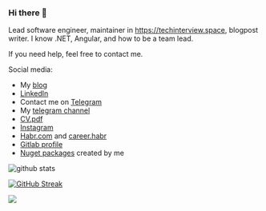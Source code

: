 ### Hi there 👋

Lead software engineer, maintainer in https://techinterview.space, blogpost writer. I know .NET, Angular, and how to be a team lead.

If you need help, feel free to contact me.

Social media:

- My [blog](https://maximgorbatyuk.github.io/blog/)
- [LinkedIn](https://www.linkedin.com/in/maxim-gorbatyuk-240801bb/)
- Contact me on [Telegram](https://t.me/maximgorbatyuk)
- My [telegram channel](https://t.me/teamleadmaxim)
- [CV.pdf](https://maximgorbatyuk.github.io/pdf/Maxim_gorbatyuk_CV.pdf)
- [Instagram](https://www.instagram.com/maxim.gorbatyuk/)
- [Habr.com](https://habr.com/ru/users/maximgorbatyuk/) and [career.habr](https://career.habr.com/maximgorbatyuk)
- [Gitlab profile](https://gitlab.com/maximgorbatyuk)
- [Nuget packages](https://www.nuget.org/profiles/maximgorbatyuk) created by me

![github stats](https://github-readme-stats.vercel.app/api?username=maximgorbatyuk&show_icons=true)

[![GitHub Streak](http://github-readme-streak-stats.herokuapp.com?user=maximgorbatyuk&date_format=M%20j%5B%2C%20Y%5D)](https://git.io/streak-stats)

![](https://komarev.com/ghpvc/?username=maximgorbatyuk&color=ff69b4)
